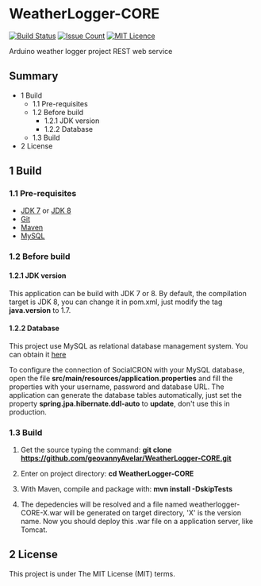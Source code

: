 # WeatherLogger-CORE
[![Build Status](https://travis-ci.org/geovannyAvelar/WeatherLogger-CORE.svg?branch=master)](https://travis-ci.org/geovannyAvelar/WeatherLogger-CORE) [![Issue Count](https://codeclimate.com/github/geovannyAvelar/WeatherLogger-CORE/badges/issue_count.svg)](https://codeclimate.com/github/geovannyAvelar/WeatherLogger-CORE) [![MIT Licence](https://badges.frapsoft.com/os/mit/mit.svg?v=103)](https://opensource.org/licenses/mit-license.php)

Arduino weather logger project REST web service

## Summary
* 1 Build
    * 1.1 Pre-requisites
    * 1.2 Before build
        * 1.2.1 JDK version
        * 1.2.2 Database
    * 1.3 Build
* 2 License

## 1 Build

### 1.1 Pre-requisites

- [JDK 7](http://www.oracle.com/technetwork/java/javase/downloads/jdk7-downloads-1880260.html) or [JDK 8](http://www.oracle.com/technetwork/pt/java/javase/downloads/jdk8-downloads-2133151.html)
- [Git](https://git-scm.com/)
- [Maven](https://maven.apache.org/)
- [MySQL](https://www.mysql.com/)

### 1.2 Before build
#### 1.2.1 JDK version
This application can be build with JDK 7 or 8. By default, the compilation target is JDK 8, you can change it in pom.xml, just modify the tag **java.version** to 1.7.

#### 1.2.2 Database
This project use MySQL as relational database management system. You can obtain it [here](https://www.mysql.com/downloads/)

To configure the connection of SocialCRON with your MySQL database, open the file **src/main/resources/application.properties** and fill the properties with your username, password and database URL. The application can generate the database tables automatically, just set the property **spring.jpa.hibernate.ddl-auto** to **update**, don't use this in production.

### 1.3 Build

1. Get the source typing the command:
**git clone https://github.com/geovannyAvelar/WeatherLogger-CORE.git**

2. Enter on project directory:
**cd WeatherLogger-CORE**

3. With Maven, compile and package with:
**mvn install -DskipTests**

4. The depedencies will be resolved and a file named weatherlogger-CORE-X.war will be generated on target directory, 'X' is the version name. Now you should deploy this .war file on a application server, like Tomcat.

## 2 License
This project is under The MIT License (MIT) terms.
